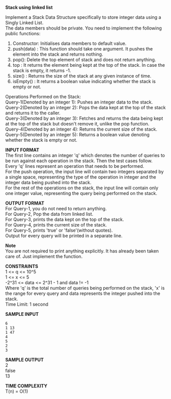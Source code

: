 **Stack using linked list**

Implement a Stack Data Structure specifically to store integer data using a Singly Linked List.\
The data members should be private.
You need to implement the following public functions:
1. Constructor: Initialises data members to default value.
2. push(data) :
This function should take one argument. It pushes the element into the stack and returns nothing.
3. pop(): Delete the top element of stack and does not return anything.
4. top :
It returns the element being kept at the top of the stack. In case the stack is empty, it returns -1.
5. size() : Returns the size of the stack at any given instance of time.
6. isEmpty() :
It returns a boolean value indicating whether the stack is empty or not.

Operations Performed on the Stack:\
Query-1(Denoted by an integer 1): Pushes an integer data to the stack.\
Query-2(Denoted by an integer 2): Pops the data kept at the top of the stack and returns it to the caller.\
Query-3(Denoted by an integer 3): Fetches and returns the data being kept at the top of the stack but doesn't remove it, unlike the pop function.\
Query-4(Denoted by an integer 4): Returns the current size of the stack.\
Query-5(Denoted by an integer 5): Returns a boolean value denoting whether the stack is empty or not.

**INPUT FORMAT**\
The first line contains an integer 'q' which denotes the number of queries to be run against each operation in the stack. 
Then the test cases follow.\
Every 'q' lines represent an operation that needs to be performed.\
For the push operation, the input line will contain two integers separated by a single space, representing the type of the operation in integer and the integer data being pushed into the stack.\
For the rest of the operations on the stack, the input line will contain only one integer value, representing the query being performed on the stack.

**OUTPUT FORMAT**\
For Query-1, you do not need to return anything.\
For Query-2, Pop the data from linked list.\
For Query-3, prints the data kept on the top of the stack.\
For Query-4, prints the current size of the stack.\
For Query-5, prints 'true' or 'false'(without quotes).\
Output for every query will be printed in a separate line.

**Note**\
You are not required to print anything explicitly. It has already been taken care of. Just implement the function.
 
**CONSTRAINTS**\
1 <= q <= 10^5\
1 <= x <= 5\
-2^31 <= data <= 2^31 - 1 and data != -1\
Where 'q' is the total number of queries being performed on the stack, 'x' is the range for every query and data represents the integer pushed into the stack.\
Time Limit: 1 second

**SAMPLE INPUT**
```
6
1 13
1 47
4
5
2
3
```

**SAMPLE OUTPUT**\
2\
false\
13

**TIME COMPLEXITY**\
T(n) = O(1)